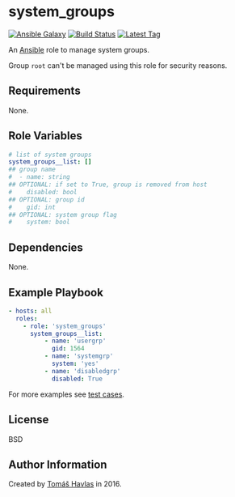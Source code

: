 system_groups
=============

[![Ansible Galaxy][galaxy_image]][galaxy_link]
[![Build Status][travis_image]][travis_link]
[![Latest Tag][tag_image]][tag_link]

An [Ansible](https://www.ansible.com/) role to manage system groups.

Group `root` can't be managed using this role for security reasons.

Requirements
------------

None.

Role Variables
--------------

```yaml
# list of system groups
system_groups__list: []
## group name
#  - name: string
## OPTIONAL: if set to True, group is removed from host
#    disabled: bool
## OPTIONAL: group id
#    gid: int
## OPTIONAL: system group flag
#    system: bool
```

Dependencies
------------

None.

Example Playbook
----------------

```yaml
- hosts: all
  roles:
    - role: 'system_groups'
      system_groups__list:
          - name: 'usergrp'
            gid: 1564
          - name: 'systemgrp'
            system: 'yes'
          - name: 'disabledgrp'
            disabled: True
```

For more examples see [test cases](https://github.com/tomashavlas/ansible-role-system_groups/tree/master/tests).

License
-------

BSD

Author Information
------------------

Created by [Tomáš Havlas](https://github.com/tomashavlas) in 2016.

[galaxy_image]: https://img.shields.io/badge/galaxy-tomashavlas.system__groups-blue.svg?style=flat
[galaxy_link]: https://galaxy.ansible.com/tomashavlas/system_groups/
[tag_image]: https://img.shields.io/github/tag/tomashavlas/ansible-role-system_groups.svg
[tag_link]: https://github.com/tomashavlas/ansible-role-system_groups/tags
[travis_image]: https://travis-ci.org/tomashavlas/ansible-role-system_groups.svg?branch=master
[travis_link]: https://travis-ci.org/tomashavlas/ansible-role-system_groups/
